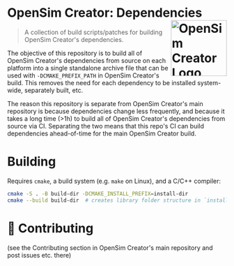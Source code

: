 # OpenSim Creator: Dependencies <img src="textures/logo.svg" align="right" alt="OpenSim Creator Logo" width="128" height="128" />

> A collection of build scripts/patches for building OpenSim Creator's dependencies.

The objective of this repository is to build all of OpenSim Creator's dependencies from
source on each platform into a single standalone archive file that can be used with
`-DCMAKE_PREFIX_PATH` in OpenSim Creator's build. This removes the need for each dependency
to be installed system-wide, separately built, etc.

The reason this repository is separate from OpenSim Creator's main repository is because
dependencies change less frequently, and because it takes a long time (>1h) to build all
of OpenSim Creator's dependencies from source via CI. Separating the two means that this
repo's CI can build dependencies ahead-of-time for the main OpenSim Creator build.

# Building

Requires `cmake`, a build system (e.g. `make` on Linux), and a C/C++ compiler:

```bash
cmake -S . -B build-dir -DCMAKE_INSTALL_PREFIX=install-dir
cmake --build build-dir  # creates library folder structure in `install-dir`
```

# 🥰 Contributing

(see the Contributing section in OpenSim Creator's main repository and post issues etc. there)
